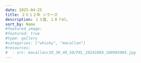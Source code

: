 ```yaml
---
date: 2025-04-25
title: ２０１２年 シラーズ
description: １３度、１８７ml。
sort_by: Name
#featured_image: 
#featured: true
#type: gallery
#categories: ["whisky", "macallan"]
#resources:
#  - src: macallan/20_30_40_50/PXL_20241004_100905984.jpg
---
```


